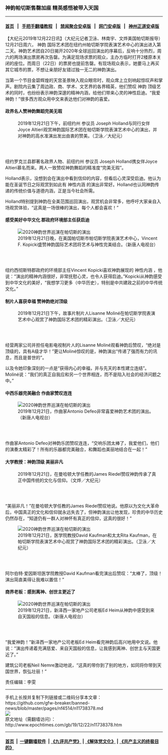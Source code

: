 ### 神韵帕切斯售罄加座 精英感悟被带入天国
------------------------

#### [首页](https://github.com/gfw-breaker/banned-news/blob/master/README.md) &nbsp;&nbsp;|&nbsp;&nbsp; [手把手翻墙教程](https://github.com/gfw-breaker/guides/wiki) &nbsp;&nbsp;|&nbsp;&nbsp; [禁闻聚合安卓版](https://github.com/gfw-breaker/bn-android) &nbsp;&nbsp;|&nbsp;&nbsp; [网门安卓版](https://github.com/oGate2/oGate) &nbsp;&nbsp;|&nbsp;&nbsp; [神州正道安卓版](https://github.com/SzzdOgate/update) 



<div><p>
 【大纪元2019年12月22日讯】（大纪元记者卫泳、林南宇、文烨美国帕切斯报导）12月21日周六，
 <ok href="http://www.epochtimes.com/gb/tag/%E7%A5%9E%E9%9F%B5.html">
  神韵
 </ok>
 国际艺术团在纽约州帕切斯学院表演艺术中心的演出进入第二天。神韵艺术团自20日揭开2020年全球巡回演出的序幕后，反响十分热烈，周六的两场演出票房再次告罄。为满足现场求票的观众，主办方临时打开2楼原本关闭的座位。而周日（22日）的票房也提前吿罄。有现场观众表示，她要马上再买其它城市的票，不想让亲朋好友错过独一无二的神韵演出。
</p>
<p>
 当第一个节目金碧辉煌的天宫圣景映入观众眼帘时，观众席上立刻响起惊叹声和掌声。剧院内云集了周边政、商、学术、文艺界的各界精英，他们赞叹
 <ok href="http://www.epochtimes.com/gb/tag/%E7%A5%9E%E9%9F%B5.html">
  神韵
 </ok>
 顶级艺术的同时，也纷纷表示神韵深邃的精神内涵，给他们带来心灵的神性启迪。“我爱神韵！”很多西方观众用中文来表达他们对神韵的喜爱。
</p>
<h4>
 政界名人赞神韵舞蹈完美无瑕
</h4>
<figure class="wp-caption aligncenter" id="attachment_11738214" style="width: 450px">
 <ok href="http://i.epochtimes.com/assets/uploads/2019/12/1912211717322124.jpg">
  <img alt="" class="wp-image-11738214 size-medium" src="http://i.epochtimes.com/assets/uploads/2019/12/1912211717322124-450x300.jpg"/>
 </ok>
 <br/><figcaption class="wp-caption-text">
  2019年12月21日下午，前纽约州
  <ok href="http://www.epochtimes.com/gb/tag/%E5%8F%82%E8%AE%AE%E5%91%98.html">
   参议员
  </ok>
  Joseph Holland与同行女伴Joyce Altieri观赏神韵国际艺术团在帕切斯学院表演艺术中心的演出，并对神韵的高水准演出发出由衷的赞美。（卫泳／大纪元）
 </figcaption><br/>
</figure><br/>
<p>
 纽约罗克兰县郡著名政界人物、前纽约州
 <ok href="http://www.epochtimes.com/gb/tag/%E5%8F%82%E8%AE%AE%E5%91%98.html">
  参议员
 </ok>
 Joseph Holland携女伴Joyce Altieri慕名而来。两人一致赞叹神韵舞蹈的精准度“完美无瑕”。
</p>
<p>
 Holland表示，没想到会在演出中看到信仰的内容，但看后心灵深受启迪。他认为能在圣诞节日之际观赏到如此有
 <ok href="http://www.epochtimes.com/gb/tag/%E7%A5%9E%E6%80%A7%E5%86%85%E6%B6%B5.html">
  神性内涵
 </ok>
 的演出非常好。Holland也认同神韵传递的传统价值与道德内涵，正是当今社会所需。
</p>
<p>
 Holland特别提到神韵在全美范围巡回演出，观赏机会非常多，他呼吁大家亲自入场观赏体验，“这真是一场很棒的演出，每个人都会喜欢！”
</p>
<h4>
 感受美好中华文化 郡政府环境部主任获启迪
</h4>
<figure class="wp-caption aligncenter" id="attachment_11738221" style="width: 450px">
 <ok href="http://i.epochtimes.com/assets/uploads/2019/12/1912220048561886.jpg">
  <img alt="2020神韵世界巡演在帕切斯的演出" class="wp-image-11738221 size-medium" src="http://i.epochtimes.com/assets/uploads/2019/12/1912220048561886-450x300.jpg" title="2020神韵世界巡演在帕切斯的演出"/>
 </ok>
 <br/><figcaption class="wp-caption-text">
  2019年12月21日晚，在美国帕切斯市帕切斯学院表演艺术中心，Vincent F. Kopicki盛赞神韵国际艺术团将艺术与神性完美结合。（新唐人电视台）
 </figcaption><br/>
</figure><br/>
<p>
 纽约西彻斯特郡政府的环境部主任Vincent Kopicki喜欢神韵展现的
 <ok href="http://www.epochtimes.com/gb/tag/%E7%A5%9E%E6%80%A7%E5%86%85%E6%B6%B5.html">
  神性内涵
 </ok>
 ，他说：“演出的精神内涵很好，非常抚慰心灵，也令人获得启迪。”Kopicki从神韵感受到中华文化的美好，“我想学习更多（中华历史），特别是中共建政之前的中华传统文化。”
</p>
<h4>
 制片人喜获幸福 赞神韵绝对顶级
</h4>
<figure class="wp-caption aligncenter" id="attachment_11737837" style="width: 450px">
 <ok href="http://i.epochtimes.com/assets/uploads/2019/12/1912211717232124.jpg">
  <img alt="" class="wp-image-11737837 size-medium" src="http://i.epochtimes.com/assets/uploads/2019/12/1912211717232124-450x300.jpg"/>
 </ok>
 <br/><figcaption class="wp-caption-text">
  2019年12月21日下午，故事片制片人Lisanne Moliné在帕切斯学院表演艺术中心观赏了神韵国际艺术团的精彩演出。（卫泳／大纪元）
 </figcaption><br/>
</figure><br/>
<p>
 经营两家公司并担任电影电视制片人的Lisanne Moliné观看神韵后赞叹，“绝对是顶级的，具有A级才华！”更让Moliné惊叹的是，神韵演出“传递了强而有力的讯息，而且是普世的”。
</p>
<p>
 以及令她印象深刻的一点是“获得内心的幸福，并与先天的本性建立连结”。Moliné说：“我们的真正自我应和另一个世界相连，而不是陷入社会的经济问题之中。”
</p>
<h4>
 中西乐器完美融合 作曲家赞叹连连
</h4>
<figure class="wp-caption aligncenter" id="attachment_11738409" style="width: 450px">
 <ok href="http://i.epochtimes.com/assets/uploads/2019/12/1912220048231886.jpg">
  <img alt="2020神韵世界巡演在帕切斯的演出" class="wp-image-11738409 size-medium" src="http://i.epochtimes.com/assets/uploads/2019/12/1912220048231886-450x300.jpg" title="2020神韵世界巡演在帕切斯的演出"/>
 </ok>
 <br/><figcaption class="wp-caption-text">
  2019年12月21日，作曲家Antonio Defeo非常喜爱神韵艺术团的演出。（新唐人电视台）
 </figcaption><br/>
</figure><br/>
<p>
 作曲家Antonio Defeo对神韵乐团赞叹连连，“交响乐团太棒了，我爱他们，他们的演奏太精彩了！所有的乐器都完美融合，和舞蹈也美丽地结合在一起！”
</p>
<h4>
 大学教授：神韵顶级 美丽非凡
</h4>
<figure class="wp-caption aligncenter" id="attachment_11738410" style="width: 450px">
 <ok href="http://i.epochtimes.com/assets/uploads/2019/12/1912211910032124.jpg">
  <img alt="" class="wp-image-11738410 size-medium" src="http://i.epochtimes.com/assets/uploads/2019/12/1912211910032124-450x300.jpg"/>
 </ok>
 <br/><figcaption class="wp-caption-text">
  2019年12月21日，在曼哈顿大学任教的James Riedel赞叹神韵传承了真正中国传统的文化与信仰。（文烨／大纪元）
 </figcaption><br/>
</figure><br/>
<p>
 “美丽非凡！”在曼哈顿大学任教的James Riedel赞叹地说。他原以为文化大革命后，中国真正的文化和信仰就永远失去了，但神韵演出让他发现，珍贵的中华历史仍然存在，“知道仍有一群人对神怀有真正的信仰，这真的很好！”
</p>
<figure class="wp-caption aligncenter" id="attachment_11738132" style="width: 450px">
 <ok href="http://i.epochtimes.com/assets/uploads/2019/12/1912212345331886.jpg">
  <img alt="2020神韵世界巡演在帕切斯的演出" class="wp-image-11738132 size-medium" src="http://i.epochtimes.com/assets/uploads/2019/12/1912212345331886-450x300.jpg" title="2020神韵世界巡演在帕切斯的演出"/>
 </ok>
 <br/><figcaption class="wp-caption-text">
  2019年12月21日，医学院教授David Kaufman和太太Rita Kaufman，在帕切斯学院表演艺术中心观赏了神韵国际艺术团的精彩演出。（卫泳／大纪元）
 </figcaption><br/>
</figure><br/>
<p>
 阿尔伯特·爱因斯坦医学院教授David Kaufman看完演出后赞叹：“太棒了，顶级！演出简直美得让我难以置信！”
</p>
<h4>
 商界老板：感到离神、创世主更近了
</h4>
<figure class="wp-caption aligncenter" id="attachment_11738412" style="width: 450px">
 <ok href="http://i.epochtimes.com/assets/uploads/2019/12/1912220111231886.jpg">
  <img alt="2020神韵世界巡演在帕切斯的演出" class="wp-image-11738412 size-medium" src="http://i.epochtimes.com/assets/uploads/2019/12/1912220111231886-450x300.jpg" title="2020神韵世界巡演在帕切斯的演出"/>
 </ok>
 <br/><figcaption class="wp-caption-text">
  2019年12月21日，新泽西一家地产公司老板Ed Heim从神韵中感受到来自天国般的信息。（新唐人电视台）
 </figcaption><br/>
</figure><br/>
<p>
 “我爱神韵！”新泽西一家地产公司老板Ed Heim看完神韵后高兴地用中文说。他说：“演出传递着充满慈爱、来自天国般的信息，让我感到离神、创世主与天国更近了。”
</p>
<p>
 建筑公司老板Neil Nemre激动地说，“这真的带你到了别的地方，如同将你带到天国世界，恢弘壮丽！”
</p>
<p>
 责任编辑：李雯
</p>
</div>
<hr/>
手机上长按并复制下列链接或二维码分享本文章：<br/>
https://github.com/gfw-breaker/banned-news/blob/master/pages/nf4514/n11738378.md <br/>
<a href='https://github.com/gfw-breaker/banned-news/blob/master/pages/nf4514/n11738378.md'><img src='https://github.com/gfw-breaker/banned-news/blob/master/pages/nf4514/n11738378.md.png'/></a> <br/>
原文地址（需翻墙访问）：http://www.epochtimes.com/gb/19/12/22/n11738378.htm


------------------------
#### [首页](https://github.com/gfw-breaker/banned-news/blob/master/README.md) &nbsp;|&nbsp; [一键翻墙软件](https://github.com/gfw-breaker/nogfw/blob/master/README.md) &nbsp;| [《九评共产党》](https://github.com/gfw-breaker/9ping.md/blob/master/README.md#九评之一评共产党是什么) | [《解体党文化》](https://github.com/gfw-breaker/jtdwh.md/blob/master/README.md) | [《共产主义的终极目的》](https://github.com/gfw-breaker/gczydzjmd.md/blob/master/README.md)


<img src='http://gfw-breaker.win/banned-news/pages/nf4514/n11738378.md' width='0px' height='0px'/>